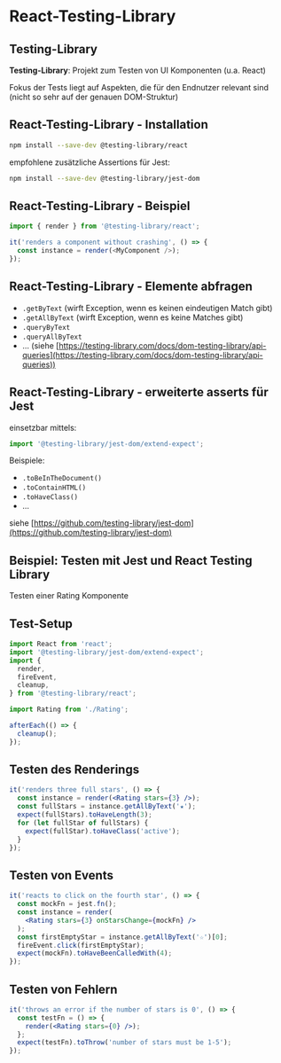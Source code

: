 # React-Testing-Library

## Testing-Library

**Testing-Library**: Projekt zum Testen von UI Komponenten (u.a. React)

Fokus der Tests liegt auf Aspekten, die für den Endnutzer relevant sind (nicht so sehr auf der genauen DOM-Struktur)

## React-Testing-Library - Installation

```bash
npm install --save-dev @testing-library/react
```

empfohlene zusätzliche Assertions für Jest:

```bash
npm install --save-dev @testing-library/jest-dom
```

## React-Testing-Library - Beispiel

```js
import { render } from '@testing-library/react';

it('renders a component without crashing', () => {
  const instance = render(<MyComponent />);
});
```

## React-Testing-Library - Elemente abfragen

- `.getByText` (wirft Exception, wenn es keinen eindeutigen Match gibt)
- `.getAllByText` (wirft Exception, wenn es keine Matches gibt)
- `.queryByText`
- `.queryAllByText`
- ... (siehe [https://testing-library.com/docs/dom-testing-library/api-queries](https://testing-library.com/docs/dom-testing-library/api-queries))

## React-Testing-Library - erweiterte asserts für Jest

einsetzbar mittels:

```js
import '@testing-library/jest-dom/extend-expect';
```

Beispiele:

- `.toBeInTheDocument()`
- `.toContainHTML()`
- `.toHaveClass()`
- ...

siehe [https://github.com/testing-library/jest-dom](https://github.com/testing-library/jest-dom)

## Beispiel: Testen mit Jest und React Testing Library

Testen einer Rating Komponente

## Test-Setup

```js
import React from 'react';
import '@testing-library/jest-dom/extend-expect';
import {
  render,
  fireEvent,
  cleanup,
} from '@testing-library/react';

import Rating from './Rating';

afterEach(() => {
  cleanup();
});
```

## Testen des Renderings

```jsx
it('renders three full stars', () => {
  const instance = render(<Rating stars={3} />);
  const fullStars = instance.getAllByText('★');
  expect(fullStars).toHaveLength(3);
  for (let fullStar of fullStars) {
    expect(fullStar).toHaveClass('active');
  }
});
```

## Testen von Events

```jsx
it('reacts to click on the fourth star', () => {
  const mockFn = jest.fn();
  const instance = render(
    <Rating stars={3} onStarsChange={mockFn} />
  );
  const firstEmptyStar = instance.getAllByText('☆')[0];
  fireEvent.click(firstEmptyStar);
  expect(mockFn).toHaveBeenCalledWith(4);
});
```

## Testen von Fehlern

```jsx
it('throws an error if the number of stars is 0', () => {
  const testFn = () => {
    render(<Rating stars={0} />);
  };
  expect(testFn).toThrow('number of stars must be 1-5');
});
```
